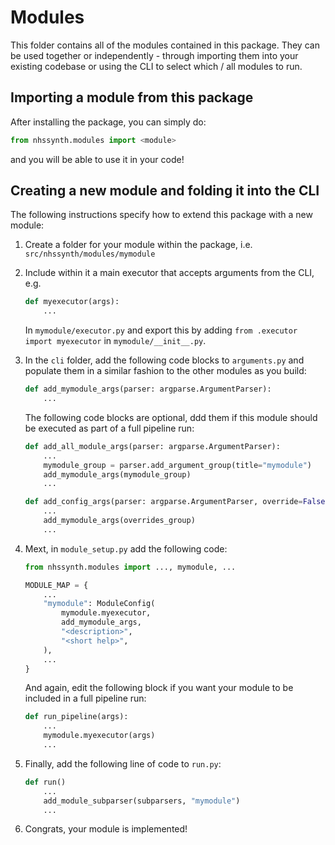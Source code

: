# Modules

This folder contains all of the modules contained in this package. They can be used together or independently - through importing them into your existing codebase or using the CLI to select which / all modules to run.

## Importing a module from this package

After installing the package, you can simply do:
```python
from nhssynth.modules import <module>
```
and you will be able to use it in your code!

## Creating a new module and folding it into the CLI

The following instructions specify how to extend this package with a new module:

1. Create a folder for your module within the package, i.e. `src/nhssynth/modules/mymodule`
2. Include within it a main executor that accepts arguments from the CLI, e.g.

    ```python
    def myexecutor(args):
        ...
    ```

    In `mymodule/executor.py` and export this by adding `from .executor import myexecutor` in `mymodule/__init__.py`.

3. In the `cli` folder, add the following code blocks to `arguments.py` and populate them in a similar fashion to the other modules as you build:

    ```python
    def add_mymodule_args(parser: argparse.ArgumentParser):
        ...
    ```

    The following code blocks are optional, ddd them if this module should be executed as part of a full pipeline run:

    ```python
    def add_all_module_args(parser: argparse.ArgumentParser):
        ...
        mymodule_group = parser.add_argument_group(title="mymodule")
        add_mymodule_args(mymodule_group)
        ...
    ```
    
    ```python
    def add_config_args(parser: argparse.ArgumentParser, override=False):
        ...
        add_mymodule_args(overrides_group)
        ...
    ```

4. Mext, in `module_setup.py` add the following code:

    ```python
    from nhssynth.modules import ..., mymodule, ...
    ```

    ```python
    MODULE_MAP = {
        ...
        "mymodule": ModuleConfig(
            mymodule.myexecutor,
            add_mymodule_args,
            "<description>",
            "<short help>",
        ),
        ...
    }
    ```

    And again, edit the following block if you want your module to be included in a full pipeline run:

    ```python
    def run_pipeline(args):
        ...
        mymodule.myexecutor(args)
        ...
    ```

5. Finally, add the following line of code to `run.py`:

    ```python
    def run()
        ...
        add_module_subparser(subparsers, "mymodule")
        ...
    ```

6. Congrats, your module is implemented!

